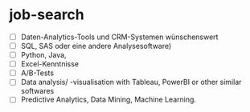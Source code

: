 # job-search
- [ ]  Daten-Analytics-Tools und CRM-Systemen wünschenswert
- [ ] SQL, SAS oder eine andere Analysesoftware)
- [ ]  Python, Java, 
- [ ] Excel-Kenntnisse
- [ ] A/B-Tests 
- [ ] Data analysis/ -visualisation with Tableau, PowerBI or other similar softwares
- [ ] Predictive Analytics, Data Mining, Machine Learning.
